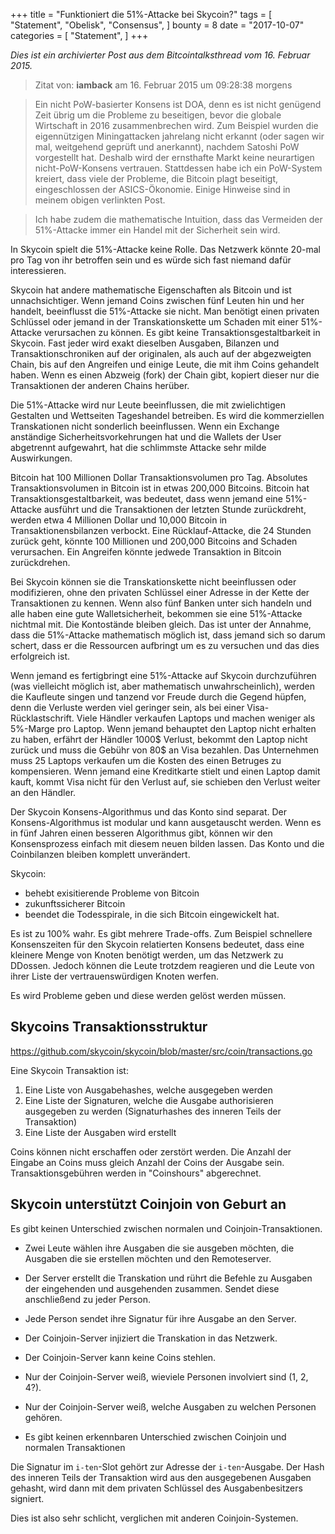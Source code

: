+++
title = "Funktioniert die 51%-Attacke bei Skycoin?"
tags = [
    "Statement",
    "Obelisk",
    "Consensus",
]
bounty = 8
date = "2017-10-07"
categories = [
    "Statement",
]
+++

*Dies ist ein archivierter Post aus dem Bitcointalksthread vom 16. Februar 2015.*

> Zitat von: **iamback** am 16. Februar 2015 um 09:28:38 morgens

> Ein nicht PoW-basierter Konsens ist DOA, denn es ist nicht genügend Zeit übrig um die Probleme zu beseitigen, bevor die globale Wirtschaft in 2016 zusammenbrechen wird. Zum Beispiel wurden die eigennützigen Miningattacken jahrelang nicht erkannt (oder sagen wir mal, weitgehend geprüft und anerkannt), nachdem Satoshi PoW vorgestellt hat. Deshalb wird der ernsthafte Markt keine neurartigen nicht-PoW-Konsens vertrauen. Stattdessen habe ich ein PoW-System kreiert, dass viele der Probleme, die Bitcoin plagt beseitigt, eingeschlossen der ASICS-Ökonomie. Einige Hinweise sind in meinem obigen verlinkten Post.

> Ich habe zudem die mathematische Intuition, dass das Vermeiden der 51%-Attacke immer ein Handel mit der Sicherheit sein wird.

In Skycoin spielt die 51%-Attacke keine Rolle. Das Netzwerk könnte 20-mal pro Tag von ihr betroffen sein und es würde sich fast niemand dafür interessieren.

Skycoin hat andere mathematische Eigenschaften als Bitcoin und ist unnachsichtiger. Wenn jemand Coins zwischen fünf Leuten hin und her handelt, beeinflusst die 51%-Attacke sie nicht. Man benötigt einen privaten Schlüssel oder jemand in der Transkationskette um Schaden mit einer 51%-Attacke verursachen zu können. Es gibt keine Transaktionsgestaltbarkeit in Skycoin. Fast jeder wird exakt dieselben Ausgaben, Bilanzen und Transaktionschroniken auf der originalen, als auch auf der abgezweigten Chain, bis auf den Angreifen und einige Leute, die mit ihm Coins gehandelt haben. Wenn es einen Abzweig (fork) der Chain gibt, kopiert dieser nur die Transaktionen der anderen Chains herüber.

Die 51%-Attacke wird nur Leute beeinflussen, die mit zwielichtigen Gestalten und Wettseiten Tageshandel betreiben. Es wird die kommerziellen Transkationen nicht sonderlich beeinflussen. Wenn ein Exchange anständige Sicherheitsvorkehrungen hat und die Wallets der User abgetrennt aufgewahrt, hat die schlimmste Attacke sehr milde Auswirkungen.

Bitcoin hat 100 Millionen Dollar Transaktionsvolumen pro Tag. Absolutes Transaktionsvolumen in Bitcoin ist in etwas 200,000 Bitcoins. Bitcoin hat Transaktionsgestaltbarkeit, was bedeutet, dass wenn jemand eine 51%-Attacke ausführt und die Transaktionen der letzten Stunde zurückdreht, werden etwa 4 Millionen Dollar und 10,000 Bitcoin in Transaktionensbilanzen verbockt. Eine Rücklauf-Attacke, die 24 Stunden zurück geht, könnte 100 Millionen und 200,000 Bitcoins and Schaden verursachen. Ein Angreifen könnte jedwede Transaktion in Bitcoin zurückdrehen.

Bei Skycoin können sie die Transkationskette nicht beeinflussen oder modifizieren, ohne den privaten Schlüssel einer Adresse in der Kette der Transaktionen zu kennen. Wenn also fünf Banken unter sich handeln und alle haben eine gute Walletsicherheit, bekommen sie eine 51%-Attacke nichtmal mit. Die Kontostände bleiben gleich. Das ist unter der Annahme, dass die 51%-Attacke mathematisch möglich ist, dass jemand sich so darum schert, dass er die Ressourcen aufbringt um es zu versuchen und das dies erfolgreich ist.

Wenn jemand es fertigbringt eine 51%-Attacke auf Skycoin durchzuführen (was vielleicht möglich ist, aber mathematisch unwahrscheinlich),  werden die Kaufleute singen und tanzend vor Freude durch die Gegend hüpfen, denn die Verluste werden viel geringer sein, als bei einer Visa-Rücklastschrift. Viele Händler verkaufen Laptops und machen weniger als 5%-Marge pro Laptop. Wenn jemand behauptet den Laptop nicht erhalten zu haben, erfährt der Händler 1000$ Verlust, bekommt den Laptop nicht zurück und muss die Gebühr von 80$ an Visa bezahlen. Das Unternehmen muss 25 Laptops verkaufen um die Kosten des einen Betruges zu kompensieren. Wenn jemand eine Kreditkarte stielt und einen Laptop damit kauft, kommt Visa nicht für den Verlust auf, sie schieben den Verlust weiter an den Händler.

Der Skycoin Konsens-Algorithmus und das Konto sind separat. Der Konsens-Algorithmus ist modular und kann ausgetauscht werden. Wenn es in fünf Jahren einen besseren Algorithmus gibt, können wir den Konsensprozess einfach mit diesem neuen bilden lassen. Das Konto und die Coinbilanzen bleiben komplett unverändert.

Skycoin:

- behebt exisitierende Probleme von Bitcoin
- zukunftssicherer Bitcoin
- beendet die Todesspirale, in die sich Bitcoin eingewickelt hat.

Es ist zu 100% wahr. Es gibt mehrere Trade-offs. Zum Beispiel schnellere Konsenszeiten für den Skycoin relatierten Konsens bedeutet, dass eine kleinere Menge von Knoten benötigt werden, um das Netzwerk zu DDossen. Jedoch können die Leute trotzdem reagieren und die Leute von ihrer Liste der vertrauenswürdigen Knoten werfen.

Es wird Probleme geben und diese werden gelöst werden müssen.


## Skycoins Transaktionsstruktur

https://github.com/skycoin/skycoin/blob/master/src/coin/transactions.go

Eine Skycoin Transaktion ist:

1) Eine Liste von Ausgabehashes, welche ausgegeben werden
2) Eine Liste der Signaturen, welche die Ausgabe authorisieren ausgegeben zu werden (Signaturhashes des inneren Teils 
   der Transaktion)
3) Eine Liste der Ausgaben wird erstellt

Coins können nicht erschaffen oder zerstört werden. Die Anzahl der Eingabe an Coins muss gleich Anzahl der Coins der Ausgabe sein. Transaktionsgebühren werden in "Coinshours" abgerechnet.

## Skycoin unterstützt Coinjoin von Geburt an

Es gibt keinen Unterschied zwischen normalen und Coinjoin-Transaktionen.

- Zwei Leute wählen ihre Ausgaben die sie ausgeben möchten, die Ausgaben die sie erstellen möchten und den Remoteserver.
- Der Server erstellt die Transkation und rührt die Befehle zu Ausgaben der eingehenden und ausgehenden zusammen.
  Sendet diese anschließend zu jeder Person.
- Jede Person sendet ihre Signatur für ihre Ausgabe an den Server.
- Der Coinjoin-Server injiziert die Transkation in das Netzwerk.

- Der Coinjoin-Server kann keine Coins stehlen.
- Nur der Coinjoin-Server weiß, wieviele Personen involviert sind (1, 2, 4?).
- Nur der Coinjoin-Server weiß, welche Ausgaben zu welchen Personen gehören.
- Es gibt keinen erkennbaren Unterschied zwischen Coinjoin und normalen Transaktionen

Die Signatur im `i-ten`-Slot gehört zur Adresse der `i-ten`-Ausgabe. Der Hash des inneren Teils der Transaktion wird aus den ausgegebenen Ausgaben gehasht, wird dann mit dem privaten Schlüssel des Ausgabenbesitzers signiert.

Dies ist also sehr schlicht, verglichen mit anderen Coinjoin-Systemen.
